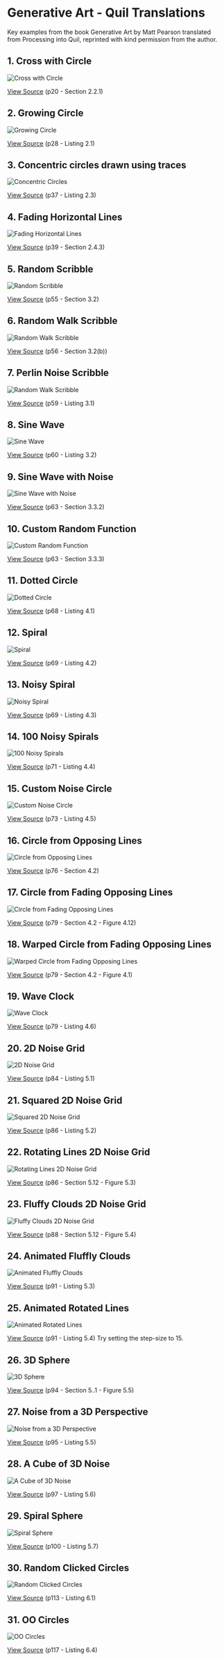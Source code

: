 # Generative Art - Quil Translations

Key examples from the book Generative Art by Matt Pearson translated from Processing into Quil, reprinted with kind permission from the author.

## 1. Cross with Circle
![Cross with Circle](http://cloud.github.com/downloads/quil/quil/gen-art-cross-with-circle.png)

[View Source](https://github.com/quil/quil/blob/master/examples/gen_art/01_cross_with_circle.clj)
(p20 - Section 2.2.1)

## 2. Growing Circle
![Growing Circle](http://cloud.github.com/downloads/quil/quil/gen-art-growing-circle.png)

[View Source](https://github.com/quil/quil/blob/master/examples/gen_art/02_growing_circle.clj)
(p28 - Listing 2.1)

## 3. Concentric circles drawn using traces
![Concentric Circles](http://cloud.github.com/downloads/quil/quil/gen-art-concentric-circles.png)

[View Source](https://github.com/quil/quil/blob/master/examples/gen_art/03_concentric_circles.clj)
(p37 - Listing 2.3)

## 4. Fading Horizontal Lines
![Fading Horizontal Lines](http://cloud.github.com/downloads/quil/quil/gen-art-fading-horizontal-lines.png)

[View Source](https://github.com/quil/quil/blob/master/examples/gen_art/04_fading_horizontal_lines.clj)
(p39 - Section 2.4.3)

## 5. Random Scribble
![Random Scribble](http://cloud.github.com/downloads/quil/quil/gen-art-random-scribble.png)

[View Source](https://github.com/quil/quil/blob/master/examples/gen_art/05_random_scribble.clj)
(p55 - Section 3.2)

## 6. Random Walk Scribble
![Random Walk Scribble](http://cloud.github.com/downloads/quil/quil/gen-art-rand-walk-scribble.jpg)

[View Source](https://github.com/quil/quil/blob/master/examples/gen_art/06_rand_walk_scribble.clj)
(p56 - Section 3.2(b))

## 7. Perlin Noise Scribble
![Random Walk Scribble](http://cloud.github.com/downloads/quil/quil/gen-art-perlin-noise-scribble.jpg)

[View Source](https://github.com/quil/quil/blob/master/examples/gen_art/07_perlin_noise_scribble.clj)
(p59 - Listing 3.1)

## 8. Sine Wave
![Sine Wave](http://cloud.github.com/downloads/quil/quil/gen-art-sine-wave.jpg)

[View Source](https://github.com/quil/quil/blob/master/examples/gen_art/08_sine_wave.clj)
(p60 - Listing 3.2)

## 9. Sine Wave with Noise
![Sine Wave with Noise](http://cloud.github.com/downloads/quil/quil/gen-art-sine-wave-with-noise.jpg)

[View Source](https://github.com/quil/quil/blob/master/examples/gen_art/09_sine_wave_with_noise.clj)
(p63 - Section 3.3.2)

## 10. Custom Random Function
![Custom Random Function](http://cloud.github.com/downloads/quil/quil/gen-art-custom-random-function.jpg)

[View Source](https://github.com/quil/quil/blob/master/examples/gen_art/10_custom_rand.clj)
(p63 - Section 3.3.3)

## 11. Dotted Circle
![Dotted Circle](http://cloud.github.com/downloads/quil/quil/gen-art-dotted-circle.jpg)

[View Source](https://github.com/quil/quil/blob/master/examples/gen_art/11_dotted_circle.clj)
(p68 - Listing 4.1)

## 12. Spiral
![Spiral](http://cloud.github.com/downloads/quil/quil/gen-art-spiral.jpg)

[View Source](https://github.com/quil/quil/blob/master/examples/gen_art/12_spiral.clj)
(p69 - Listing 4.2)

## 13. Noisy Spiral
![Noisy Spiral](http://cloud.github.com/downloads/quil/quil/gen-art-noisy-spiral.jpg)

[View Source](https://github.com/quil/quil/blob/master/examples/gen_art/13_noisy_spiral.clj)
(p69 - Listing 4.3)

## 14. 100 Noisy Spirals
![100 Noisy Spirals](http://cloud.github.com/downloads/quil/quil/gen-art-hundred-noisy-spirals.jpg)

[View Source](https://github.com/quil/quil/blob/master/examples/gen_art/14_hundred_noisy_spirals.clj)
(p71 - Listing 4.4)

## 15. Custom Noise Circle
![Custom Noise Circle](http://cloud.github.com/downloads/quil/quil/gen-art-custom-noise-circle.jpg)

[View Source](https://github.com/quil/quil/blob/master/examples/gen_art/15_custom_noise_circle.clj)
(p73 - Listing 4.5)

## 16. Circle from Opposing Lines
![Circle from Opposing Lines](https://github.com/downloads/quil/quil/gen-art-circle-from-opposing-lines.jpg)

[View Source](https://github.com/quil/quil/blob/master/examples/gen_art/16_circle_from_opposing_lines.clj)
(p76 - Section 4.2)

## 17. Circle from Fading Opposing Lines
![Circle from Fading Opposing Lines](https://github.com/downloads/quil/quil/gen-art-circle-from-fading-opposing-lines.jpg)

[View Source](https://github.com/quil/quil/blob/master/examples/gen_art/17_circle_from_fading_opposing_lines.clj)
(p79 - Section 4.2 - Figure 4.12)

## 18. Warped Circle from Fading Opposing Lines
![Warped Circle from Fading Opposing Lines](https://github.com/downloads/quil/quil/gen-art-warped-circle-from-fading-opposing-lines.jpg)

[View Source](https://github.com/quil/quil/blob/master/examples/gen_art/18_warped_circle_from_fading_opposing_lines.clj)
(p79 - Section 4.2 - Figure 4.1)

## 19. Wave Clock
![Wave Clock](https://github.com/downloads/quil/quil/gen-art-wave-clock.jpg)

[View Source](https://github.com/quil/quil/blob/master/examples/gen_art/19_wave_clock.clj)
(p79 - Listing 4.6)

## 20. 2D Noise Grid
![2D Noise Grid](https://github.com/downloads/quil/quil/gen-art-2d-noise-grid.png)

[View Source](https://github.com/quil/quil/blob/master/examples/gen_art/20_noise_grid.clj)
(p84 - Listing 5.1)

## 21. Squared 2D Noise Grid
![Squared 2D Noise Grid](https://github.com/downloads/quil/quil/gen-art-squared-2D-noise-grid.png)

[View Source](https://github.com/quil/quil/blob/master/examples/gen_art/21_squared_noise_grid.clj)
(p86 - Listing 5.2)

## 22. Rotating Lines 2D Noise Grid
![Rotating Lines 2D Noise Grid](https://github.com/downloads/quil/quil/gen-art-rotating-lines-2D-noise-grid.png)

[View Source](https://github.com/quil/quil/blob/master/examples/gen_art/22_rotating_lines_noise_grid.clj)
(p86 - Section 5.12 - Figure 5.3)

## 23. Fluffy Clouds 2D Noise Grid
![Fluffy Clouds 2D Noise Grid](https://github.com/downloads/quil/quil/gen-art-fluffy-clouds-2D-noise-grid.png)

[View Source](https://github.com/quil/quil/blob/master/examples/gen_art/23_fluffy_clouds_noise_grid.clj)
(p88 - Section 5.12 - Figure 5.4)

## 24. Animated Fluffly Clouds
![Animated Fluffly Clouds](https://github.com/downloads/quil/quil/gen-art-animated-fluffy-clouds.png)

[View Source](https://github.com/quil/quil/blob/master/examples/gen_art/24_animated_fluffy_clouds.clj)
(p91 - Listing 5.3)

## 25. Animated Rotated Lines
![Animated Rotated Lines](https://github.com/downloads/quil/quil/gen-art-animated-rotated-lines.png)

[View Source](https://github.com/quil/quil/blob/master/examples/gen_art/25_animated_rotated_lines.clj)
(p91 - Listing 5.4)
Try setting the step-size to 15.

## 26. 3D Sphere
![3D Sphere](https://github.com/downloads/quil/quil/gen-art-sphere.png)

[View Source](https://github.com/quil/quil/blob/master/examples/gen_art/26_sphere.clj)
(p94 - Section 5..1 - Figure 5.5)

## 27. Noise from a 3D Perspective
![Noise from a 3D Perspective](https://github.com/downloads/quil/quil/gen-art-noise-perspective.png)

[View Source](https://github.com/quil/quil/blob/master/examples/gen_art/27_noise_perspective.clj)
(p95 - Listing 5.5)

## 28. A Cube of 3D Noise
![A Cube of 3D Noise](https://github.com/downloads/quil/quil/gen-art-cube-of-noise.png)

[View Source](https://github.com/quil/quil/blob/master/examples/gen_art/28_cloud_cube.clj)
(p97 - Listing 5.6)

## 29. Spiral Sphere
![Spiral Sphere](https://github.com/downloads/quil/quil/gen-art-spiral-sphere.png)

[View Source](https://github.com/quil/quil/blob/master/examples/gen_art/29_spiral_sphere.clj)
(p100 - Listing 5.7)

## 30. Random Clicked Circles
![Random Clicked Circles](https://github.com/downloads/quil/quil/gen-art-random-clicked-circles.png)

[View Source](https://github.com/quil/quil/blob/master/examples/gen_art/30_random_clicked_circles.clj)
(p113 - Listing 6.1)

## 31. OO Circles
![OO Circles](https://github.com/downloads/quil/quil/gen-art-oo-circles.png)

[View Source](https://github.com/quil/quil/blob/master/examples/gen_art/31_oo_circles.clj)
(p117 - Listing 6.4)
